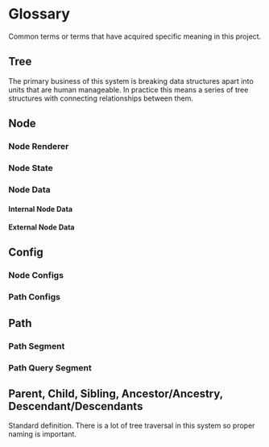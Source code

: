 # Glossary

Common terms or terms that have acquired specific meaning in this project.

## Tree
The primary business of this system is breaking data structures apart into units that are human manageable. In practice this means a series of tree structures with connecting relationships between them.

## Node

### Node Renderer

### Node State

### Node Data

#### Internal Node Data

#### External Node Data

## Config

### Node Configs

### Path Configs

## Path

### Path Segment

### Path Query Segment

## Parent, Child, Sibling, Ancestor/Ancestry, Descendant/Descendants
Standard definition. There is a lot of tree traversal in this system so proper naming is important.